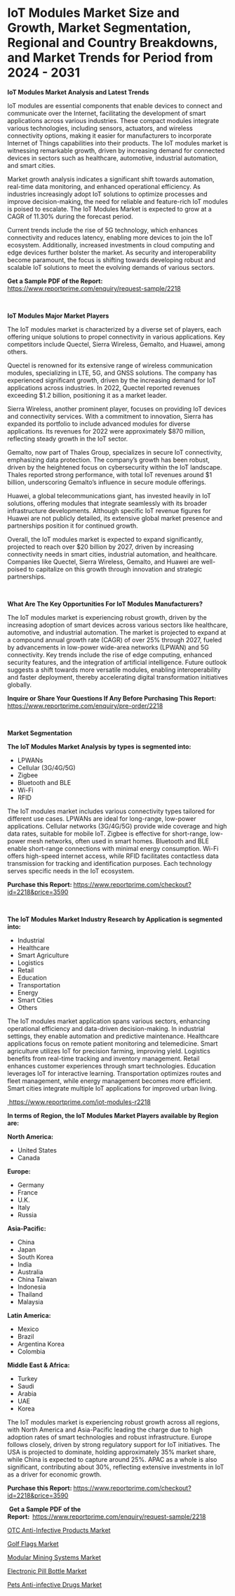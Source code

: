 <p><h1>IoT Modules Market Size and Growth, Market Segmentation, Regional and Country Breakdowns, and Market Trends for Period from 2024 -  2031</h1></p><p><strong>IoT Modules Market Analysis and Latest Trends</strong></p>
<p><p>IoT modules are essential components that enable devices to connect and communicate over the Internet, facilitating the development of smart applications across various industries. These compact modules integrate various technologies, including sensors, actuators, and wireless connectivity options, making it easier for manufacturers to incorporate Internet of Things capabilities into their products. The IoT modules market is witnessing remarkable growth, driven by increasing demand for connected devices in sectors such as healthcare, automotive, industrial automation, and smart cities.</p><p>Market growth analysis indicates a significant shift towards automation, real-time data monitoring, and enhanced operational efficiency. As industries increasingly adopt IoT solutions to optimize processes and improve decision-making, the need for reliable and feature-rich IoT modules is poised to escalate. The IoT Modules Market is expected to grow at a CAGR of 11.30% during the forecast period. </p><p>Current trends include the rise of 5G technology, which enhances connectivity and reduces latency, enabling more devices to join the IoT ecosystem. Additionally, increased investments in cloud computing and edge devices further bolster the market. As security and interoperability become paramount, the focus is shifting towards developing robust and scalable IoT solutions to meet the evolving demands of various sectors.</p></p>
<p><strong>Get a Sample PDF of the Report:&nbsp;</strong> <a href="https://www.reportprime.com/enquiry/request-sample/2218?utm_campaign=1094&utm_medium=2&utm_source=Github&utm_content=ia&utm_term=27112024&utm_id=iot-modules">https://www.reportprime.com/enquiry/request-sample/2218</a></p>
<p>&nbsp;</p>
<p><strong>IoT Modules Major Market Players</strong></p>
<p><p>The IoT modules market is characterized by a diverse set of players, each offering unique solutions to propel connectivity in various applications. Key competitors include Quectel, Sierra Wireless, Gemalto, and Huawei, among others.</p><p>Quectel is renowned for its extensive range of wireless communication modules, specializing in LTE, 5G, and GNSS solutions. The company has experienced significant growth, driven by the increasing demand for IoT applications across industries. In 2022, Quectel reported revenues exceeding $1.2 billion, positioning it as a market leader.</p><p>Sierra Wireless, another prominent player, focuses on providing IoT devices and connectivity services. With a commitment to innovation, Sierra has expanded its portfolio to include advanced modules for diverse applications. Its revenues for 2022 were approximately $870 million, reflecting steady growth in the IoT sector.</p><p>Gemalto, now part of Thales Group, specializes in secure IoT connectivity, emphasizing data protection. The company’s growth has been robust, driven by the heightened focus on cybersecurity within the IoT landscape. Thales reported strong performance, with total IoT revenues around $1 billion, underscoring Gemalto’s influence in secure module offerings.</p><p>Huawei, a global telecommunications giant, has invested heavily in IoT solutions, offering modules that integrate seamlessly with its broader infrastructure developments. Although specific IoT revenue figures for Huawei are not publicly detailed, its extensive global market presence and partnerships position it for continued growth.</p><p>Overall, the IoT modules market is expected to expand significantly, projected to reach over $20 billion by 2027, driven by increasing connectivity needs in smart cities, industrial automation, and healthcare. Companies like Quectel, Sierra Wireless, Gemalto, and Huawei are well-poised to capitalize on this growth through innovation and strategic partnerships.</p></p>
<p>&nbsp;</p>
<p><strong>What Are The Key Opportunities For IoT Modules Manufacturers?</strong></p>
<p><p>The IoT modules market is experiencing robust growth, driven by the increasing adoption of smart devices across various sectors like healthcare, automotive, and industrial automation. The market is projected to expand at a compound annual growth rate (CAGR) of over 25% through 2027, fueled by advancements in low-power wide-area networks (LPWAN) and 5G connectivity. Key trends include the rise of edge computing, enhanced security features, and the integration of artificial intelligence. Future outlook suggests a shift towards more versatile modules, enabling interoperability and faster deployment, thereby accelerating digital transformation initiatives globally.</p></p>
<p><strong>Inquire or Share Your Questions If Any Before Purchasing This Report:</strong> <a href="https://www.reportprime.com/enquiry/pre-order/2218?utm_campaign=1094&utm_medium=2&utm_source=Github&utm_content=ia&utm_term=27112024&utm_id=iot-modules">https://www.reportprime.com/enquiry/pre-order/2218</a></p>
<p>&nbsp;</p>
<p><strong>Market Segmentation</strong></p>
<p><strong>The IoT Modules Market Analysis by types is segmented into:</strong></p>
<p><ul><li>LPWANs</li><li>Cellular (3G/4G/5G)</li><li>Zigbee</li><li>Bluetooth and BLE</li><li>Wi-Fi</li><li>RFID</li></ul></p>
<p><p>The IoT modules market includes various connectivity types tailored for different use cases. LPWANs are ideal for long-range, low-power applications. Cellular networks (3G/4G/5G) provide wide coverage and high data rates, suitable for mobile IoT. Zigbee is effective for short-range, low-power mesh networks, often used in smart homes. Bluetooth and BLE enable short-range connections with minimal energy consumption. Wi-Fi offers high-speed internet access, while RFID facilitates contactless data transmission for tracking and identification purposes. Each technology serves specific needs in the IoT ecosystem.</p></p>
<p><strong>Purchase this Report:&nbsp;</strong><a href="https://www.reportprime.com/checkout?id=2218&price=3590&utm_campaign=1094&utm_medium=2&utm_source=Github&utm_content=ia&utm_term=27112024&utm_id=iot-modules">https://www.reportprime.com/checkout?id=2218&price=3590</a></p>
<p>&nbsp;</p>
<p><strong>The IoT Modules Market Industry Research by Application is segmented into:</strong></p>
<p><ul><li>Industrial</li><li>Healthcare</li><li>Smart Agriculture</li><li>Logistics</li><li>Retail</li><li>Education</li><li>Transportation</li><li>Energy</li><li>Smart Cities</li><li>Others</li></ul></p>
<p><p>The IoT modules market application spans various sectors, enhancing operational efficiency and data-driven decision-making. In industrial settings, they enable automation and predictive maintenance. Healthcare applications focus on remote patient monitoring and telemedicine. Smart agriculture utilizes IoT for precision farming, improving yield. Logistics benefits from real-time tracking and inventory management. Retail enhances customer experiences through smart technologies. Education leverages IoT for interactive learning. Transportation optimizes routes and fleet management, while energy management becomes more efficient. Smart cities integrate multiple IoT applications for improved urban living.</p></p>
<p><a href="https://www.reportprime.com/iot-modules-r2218?utm_campaign=1094&utm_medium=2&utm_source=Github&utm_content=ia&utm_term=27112024&utm_id=iot-modules">&nbsp;https://www.reportprime.com/iot-modules-r2218</a></p>
<p><strong>In terms of Region, the IoT Modules Market Players available by Region are:</strong></p>
<p>
    <p> <strong> North America: </strong>
        <ul>
            <li>United States</li>
            <li>Canada</li>
        </ul>
        </p> 
    <p> <strong> Europe: </strong>
        <ul>
            <li>Germany</li>
            <li>France</li>
            <li>U.K.</li>
            <li>Italy</li>
            <li>Russia</li>
        </ul>
        </p> 
    <p> <strong> Asia-Pacific: </strong>
        <ul>
            <li>China</li>
            <li>Japan</li>
            <li>South Korea</li>
            <li>India</li>
            <li>Australia</li>
            <li>China Taiwan</li>
            <li>Indonesia</li>
            <li>Thailand</li>
            <li>Malaysia</li>
        </ul>
        </p> 
    <p> <strong> Latin America: </strong>
        <ul>
            <li>Mexico</li>
            <li>Brazil</li>
            <li>Argentina Korea</li>
            <li>Colombia</li>
        </ul>
        </p> 
    <p> <strong> Middle East & Africa: </strong>
        <ul>
            <li>Turkey</li>
            <li>Saudi</li>
            <li>Arabia</li>
            <li>UAE</li>
            <li>Korea</li>
        </ul>
    </p>
    </p>
<p><p>The IoT modules market is experiencing robust growth across all regions, with North America and Asia-Pacific leading the charge due to high adoption rates of smart technologies and robust infrastructure. Europe follows closely, driven by strong regulatory support for IoT initiatives. The USA is projected to dominate, holding approximately 35% market share, while China is expected to capture around 25%. APAC as a whole is also significant, contributing about 30%, reflecting extensive investments in IoT as a driver for economic growth.</p></p>
<p><strong>Purchase this Report: </strong><a href="https://www.reportprime.com/checkout?id=2218&price=3590&utm_campaign=1094&utm_medium=2&utm_source=Github&utm_content=ia&utm_term=27112024&utm_id=iot-modules">https://www.reportprime.com/checkout?id=2218&price=3590</a></p>
<p>&nbsp;<strong>Get a Sample PDF of the Report:&nbsp;&nbsp;</strong><a href="https://www.reportprime.com/enquiry/request-sample/2218?utm_campaign=1094&utm_medium=2&utm_source=Github&utm_content=ia&utm_term=27112024&utm_id=iot-modules">https://www.reportprime.com/enquiry/request-sample/2218</a></p>
<p><strong></strong></p>
<p><p><a href="https://issuu.com/reportprime-2/docs/otc-anti-infective-products-market-_30fba260e97db0?utm_campaign=1094&utm_medium=2&utm_source=Github&utm_content=ia&utm_term=27112024&utm_id=iot-modules">OTC Anti-Infective Products Market</a></p><p><a href="https://www.linkedin.com/pulse/golf-flags-market-research-report-exploring-size-revenue-analysis-gne6c?utm_campaign=1094&utm_medium=2&utm_source=Github&utm_content=ia&utm_term=27112024&utm_id=iot-modules">Golf Flags Market</a></p><p><a href="https://www.linkedin.com/pulse/modular-mining-systems-market-global-regional-analysis-rgfxe?utm_campaign=1094&utm_medium=2&utm_source=Github&utm_content=ia&utm_term=27112024&utm_id=iot-modules">Modular Mining Systems Market</a></p><p><a href="https://www.linkedin.com/pulse/projected-growth-electronic-pill-bottle-market-size-drivers-expected-bow8c?utm_campaign=1094&utm_medium=2&utm_source=Github&utm_content=ia&utm_term=27112024&utm_id=iot-modules">Electronic Pill Bottle Market</a></p><p><a href="https://issuu.com/reportprime-2/docs/pets-anti-infective-drugs-market-si_8379fb13013f93?utm_campaign=1094&utm_medium=2&utm_source=Github&utm_content=ia&utm_term=27112024&utm_id=iot-modules">Pets Anti-infective Drugs Market</a></p></p>